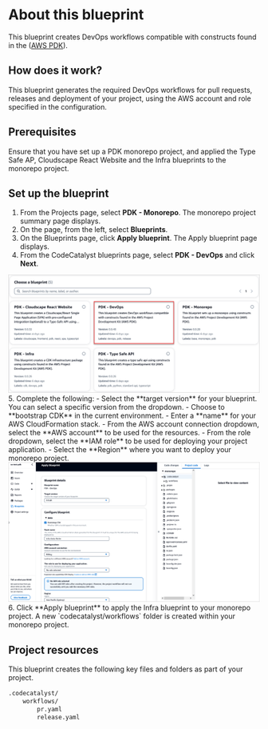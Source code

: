 # About this blueprint

This blueprint creates DevOps workflows compatible with constructs found in the ([AWS PDK](https://aws.github.io/aws-pdk/)).

## How does it work?

This blueprint generates the required DevOps workflows for pull requests, releases and deployment of your project, using the AWS account and role specified in the configuration.

## Prerequisites

Ensure that you have set up a PDK monorepo project, and applied the Type Safe AP, Cloudscape React Website and the Infra blueprints to the monorepo project.

## Set up the blueprint

1. From the Projects page, select **PDK - Monorepo**. The monorepo project summary page displays.
2. On the page, from the left, select **Blueprints**.
3. On the Blueprints page, click **Apply blueprint**. The Apply blueprint page displays.
4. From the CodeCatalyst blueprints page, select **PDK - DevOps** and click **Next**.
<img src="assets/images/select-devops.png"/>
5. Complete the following:
    - Select the **target version** for your blueprint. You can select a specific version from the dropdown.
    - Choose to **bootstrap CDK** in the current environment.
    - Enter a **name** for your AWS CloudFormation stack.
    - From the AWS account connection dropdown, select the **AWS account** to be used for the resources.
    - From the role dropdown, select the **IAM role** to be used for deploying your project application.
    - Select the **Region** where you want to deploy your monorepo project.
    <img src="assets/images/devops-blueprint.png"/>
6. Click **Apply blueprint** to apply the Infra blueprint to your monorepo project. A new `codecatalyst/workflows` folder is created within your monorepo project.

## Project resources

This blueprint creates the following key files and folders as part of your project.

```text
.codecatalyst/   
    workflows/
        pr.yaml  
        release.yaml
```